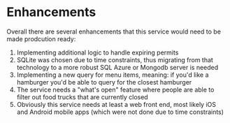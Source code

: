 # Enhancements

Overall there are several enhancements that this service would need to be made prodcution ready:

1. Implementing additional logic to handle expiring permits
2. SQLite was chosen due to time constraints, thus migrating from that technology to a more robust SQL Azure or Mongodb server is needed
3. Implementing a new query for menu items, meaning: if you'd like a hamburger you'd be able to query for the closest hamburger
4. The service needs a "what's open" feature where people are able to filter out food trucks that are currently closed
5. Obviously this service needs at least a web front end, most likely iOS and Android mobile apps (which were not done due to time constraints)
